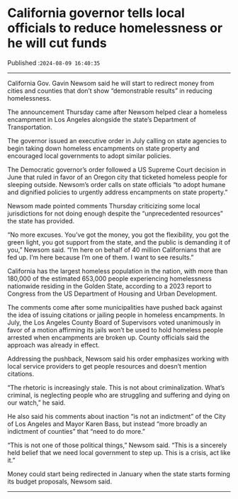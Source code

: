 # California governor tells local officials to reduce homelessness or he will cut funds

Published :`2024-08-09 16:40:35`

---

California Gov. Gavin Newsom said he will start to redirect money from cities and counties that don’t show “demonstrable results” in reducing homelessness.

The announcement Thursday came after Newsom helped clear a homeless encampment in Los Angeles alongside the state’s Department of Transportation.

The governor issued an executive order in July calling on state agencies to begin taking down homeless encampments on state property and encouraged local governments to adopt similar policies.

The Democratic governor’s order followed a US Supreme Court decision in June that ruled in favor of an Oregon city that ticketed homeless people for sleeping outside. Newsom’s order calls on state officials “to adopt humane and dignified policies to urgently address encampments on state property.”

Newsom made pointed comments Thursday criticizing some local jurisdictions for not doing enough despite the “unprecedented resources” the state has provided.

“No more excuses. You’ve got the money, you got the flexibility, you got the green light, you got support from the state, and the public is demanding it of you,” Newsom said. “I’m here on behalf of 40 million Californians that are fed up. I’m here because I’m one of them. I want to see results.”

California has the largest homeless population in the nation, with more than 180,000 of the estimated 653,000 people experiencing homelessness nationwide residing in the Golden State, according to a 2023 report to Congress from the US Department of Housing and Urban Development.

The comments come after some municipalities have pushed back against the idea of issuing citations or jailing people in homeless encampments. In July, the Los Angeles County Board of Supervisors voted unanimously in favor of a motion affirming its jails won’t be used to hold homeless people arrested when encampments are broken up. County officials said the approach was already in effect.

Addressing the pushback, Newsom said his order emphasizes working with local service providers to get people resources and doesn’t mention citations.

“The rhetoric is increasingly stale. This is not about criminalization. What’s criminal, is neglecting people who are struggling and suffering and dying on our watch,” he said.

He also said his comments about inaction “is not an indictment” of the City of Los Angeles and Mayor Karen Bass, but instead “more broadly an indictment of counties” that “need to do more.”

“This is not one of those political things,” Newsom said. “This is a sincerely held belief that we need local government to step up. This is a crisis, act like it.”

Money could start being redirected in January when the state starts forming its budget proposals, Newsom said.

---

